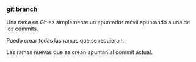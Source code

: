 ### git branch
Una rama en Git es simplemente un apuntador móvil apuntando a una de los commits.

Puedo crear todas las ramas que se requieran.

Las ramas nuevas que se crean apuntan al commit actual.